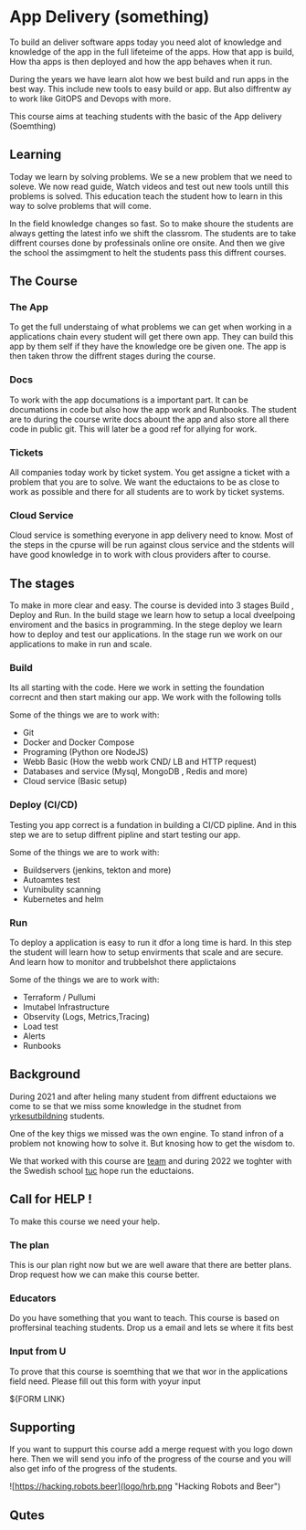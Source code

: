 # App Delivery (something)
To build an deliver software apps today you need alot of knowledge and knowledge of the app in the full lifeteime of the apps. How that app is build, How tha apps is then deployed and how the app behaves when it run.

During the years we have learn alot how we best build and run apps in the best way. This include new tools to easy build or app. But also diffrentw ay to work like GitOPS and Devops with more.


This course aims at teaching students with the basic of the App delivery (Soemthing)



## Learning 
Today we learn by solving problems. We se a new problem that we need to soleve. We now read guide, Watch videos and test out new tools untill this problems is solved.
This education teach the student how to learn in this way to solve problems that will come.

In the field knowledge changes so fast. So to make shoure the students are always getting the latest info we shift the classrom.
The students are to take diffrent courses done by professinals online ore onsite. And then we give the school the assimgment to helt the students pass this diffrent courses.

## The Course


### The App 
To get the full understaing of what problems we can get when working in a applications chain every student will get there own app.
They can build this app by them self if they have the knowledge ore be given one.
The app is then taken throw the diffrent stages during the course. 

### Docs
To work with the app documations is a important part. It can be documations in code but also how the app work and Runbooks.
The student are to during the course write docs abount the app and also store all there code in public git.
This will later be a good ref for allying for work.

### Tickets 
All companies today work by ticket system. You get assigne a ticket with a problem that you are to solve. We want the eductaions to be as close to work as possible and there for all students are to work by ticket systems.

### Cloud Service
Cloud service is something everyone in  app delivery need to know. Most of the steps in the cpurse will be run against clous service and the stdents will have good knowledge in to work with clous providers after to course.


## The stages
To make in more clear and easy. The course is devided into 3 stages Build , Deploy and Run.
In the build stage we learn how to setup a local dveelpoing enviroment and the basics in programming. In the stege deploy we learn how to deploy and test our applications.
In the stage run we work on our applications to make in run and scale.

### Build
Its all starting with the code. Here we work in setting the foundation correcnt and then start making our app.
We work with the following tolls 

Some of the things we are to work with:
- Git
- Docker and Docker Compose
- Programing (Python ore NodeJS)
- Webb Basic (How the webb work CND/ LB and HTTP request)
- Databases and service (Mysql, MongoDB , Redis and more)
- Cloud service (Basic setup)

### Deploy (CI/CD)
Testing you app correct is a fundation in building a CI/CD pipline. And in this step we are to setup diffrent pipline and start testing our app.

Some of the things we are to work with:
- Buildservers (jenkins, tekton and more)
- Autoamtes test 
- Vurnibulity scanning
- Kubernetes and helm 

### Run
To deploy a application is easy to run it dfor a long time is hard. In this step the student will learn how to setup envirments that scale and are secure. And learn how to monitor and trubbelshot there applictaions

Some of the things we are to work with:
- Terraform / Pullumi
- Imutabel Infrastructure
- Observity (Logs, Metrics,Tracing)
- Load test
- Alerts
- Runbooks




## Background
During 2021 and after heling many student from diffrent eductaions we come to se that we miss some knowledge in the studnet from [yrkesutbildning](yrkesutbildning.md) students.

One of the key thigs we missed was the own engine. To stand infron of a problem not knowing how to solve it.
But knosing how to get the wisdom to.

We that worked with this course are [team](team.md) and during 2022 we toghter with the Swedish school [tuc](tuc.md) hope run the eductaions.

## Call for HELP !

To make this course we need your help.

### The plan
This is our plan right now but we are well aware that there are better plans. Drop request how we can make this course better.


### Educators 
Do you have something that you want to teach. This course is based on proffersinal teaching students. 
Drop us a email and lets se where it fits best


### Input from U
To prove that this course is soemthing that we that wor in the applications field need. Please fill out this form with yoyur input

${FORM LINK}


## Supporting 
If you want to suppurt this course add a merge request with you logo down here.
Then we will send you info of the progress of the course and you will also get info of the progress of the students.


![https://hacking.robots.beer](logo/hrb.png "Hacking Robots and Beer")



## Qutes



